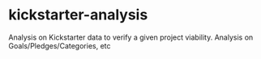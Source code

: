 # kickstarter-analysis
Analysis on Kickstarter data to verify a given project viability. Analysis on Goals/Pledges/Categories, etc
